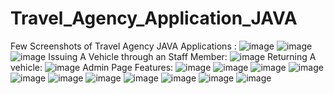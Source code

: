 # Travel_Agency_Application_JAVA
Few Screenshots of Travel Agency JAVA Applications :
![image](https://user-images.githubusercontent.com/79698057/186843261-47165241-fad6-4139-a43c-c69a4bf722fc.png)
![image](https://user-images.githubusercontent.com/79698057/186843312-84920e5e-43b8-4e7e-8e7e-e2db205ccf5d.png)
![image](https://user-images.githubusercontent.com/79698057/186843330-cc3ba241-9079-481c-922d-97bca4180072.png)
Issuing A Vehicle through an Staff Member:
![image](https://user-images.githubusercontent.com/79698057/186843422-265c194a-83f0-4232-9880-9b664fc4bcc5.png)
Returning A vehicle:
![image](https://user-images.githubusercontent.com/79698057/186843465-05ef8fd3-20c1-400a-986f-79deda59873c.png)
Admin Page Features:
![image](https://user-images.githubusercontent.com/79698057/186843508-ea88b0bb-dac1-4998-aee1-1e212d7baa83.png)
![image](https://user-images.githubusercontent.com/79698057/186843527-33ab9d62-5956-4535-854e-5dafca23d5d1.png)
![image](https://user-images.githubusercontent.com/79698057/186843541-25994ff1-0b3b-4a25-828b-096fdfc4e5f6.png)
![image](https://user-images.githubusercontent.com/79698057/186843549-bbbe382e-c6d4-4c46-96fd-e45d7a6f3d92.png)
![image](https://user-images.githubusercontent.com/79698057/186843563-8a73918c-ec3c-47bf-9ade-041a5399fb04.png)
![image](https://user-images.githubusercontent.com/79698057/186843577-3fc8970e-5511-483c-98c0-75cdf9245064.png)
![image](https://user-images.githubusercontent.com/79698057/186843592-afd21f67-1c9e-4a39-8c9e-b373ded492ca.png)
![image](https://user-images.githubusercontent.com/79698057/186843601-fc1433a2-bcb4-4cae-a1c5-2948d9a904d7.png)
![image](https://user-images.githubusercontent.com/79698057/186843612-4f820f3d-dd82-43b1-a781-d1dbddec1bdb.png)
![image](https://user-images.githubusercontent.com/79698057/186843620-8d799b25-c40f-4e03-9f4c-eaf6d57eb02d.png)
![image](https://user-images.githubusercontent.com/79698057/186843634-1557e80d-2e3b-45d4-b0ee-77bdf215cffd.png)
